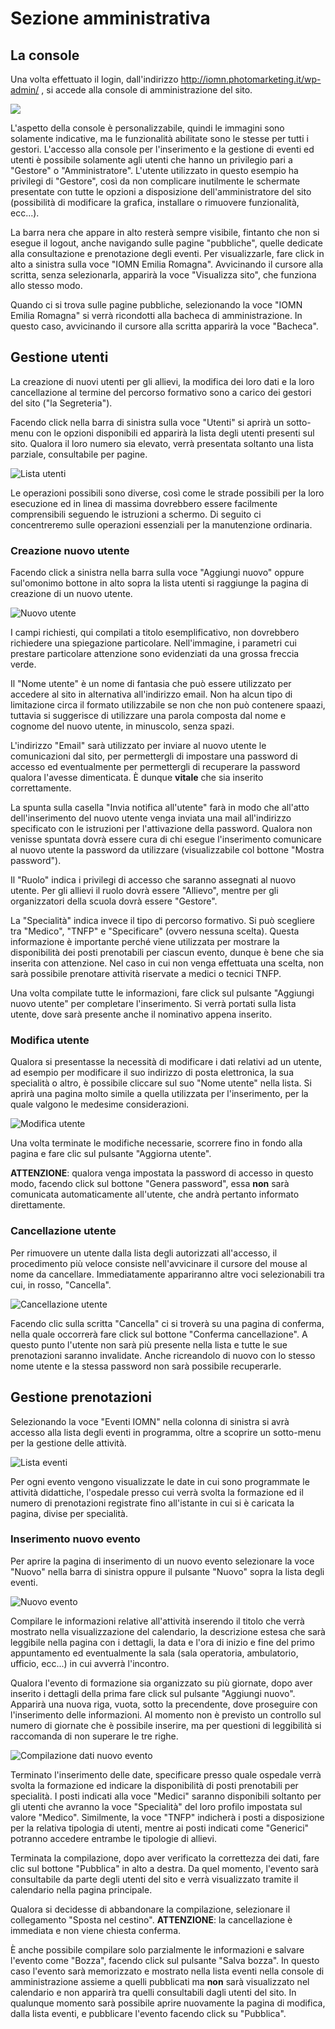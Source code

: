Sezione amministrativa
======================

La console
----------

Una volta effettuato il login, dall'indirizzo http://iomn.photomarketing.it/wp-admin/ , si accede alla console di amministrazione del sito.

![](immagini/finestra_021.png)

L'aspetto della console è personalizzabile, quindi le immagini sono solamente indicative, ma le funzionalità abilitate sono le stesse per tutti i gestori. L'accesso alla console per l'inserimento e la gestione di eventi ed utenti è possibile solamente agli utenti che hanno un privilegio pari a "Gestore" o "Amministratore". L'utente utilizzato in questo esempio ha privilegi di "Gestore", così da non complicare inutilmente le schermate presentate con tutte le opzioni a disposizione dell'amministratore del sito (possibilità di modificare la grafica, installare o rimuovere funzionalità, ecc...).

La barra nera che appare in alto resterà sempre visibile, fintanto che non si esegue il logout, anche navigando sulle pagine "pubbliche", quelle dedicate alla consultazione e prenotazione degli eventi. Per visualizzarle, fare click in alto a sinistra sulla voce "IOMN Emilia Romagna". Avvicinando il cursore alla scritta, senza selezionarla, apparirà la voce "Visualizza sito", che funziona allo stesso modo.

Quando ci si trova sulle pagine pubbliche, selezionando la voce "IOMN Emilia Romagna" si verrà ricondotti alla bacheca di amministrazione. In questo caso, avvicinando il cursore alla scritta apparirà la voce "Bacheca".

Gestione utenti
---------------

La creazione di nuovi utenti per gli allievi, la modifica dei loro dati e la loro cancellazione al termine del percorso formativo sono a carico dei gestori del sito ("la Segreteria").

Facendo click nella barra di sinistra sulla voce "Utenti" si aprirà un sotto-menu con le opzioni disponibili ed apparirà la lista degli utenti presenti sul sito. Qualora il loro numero sia elevato, verrà presentata soltanto una lista parziale, consultabile per pagine.

![Lista utenti](immagini/finestra_022.png)

Le operazioni possibili sono diverse, così come le strade possibili per la loro esecuzione ed in linea di massima dovrebbero essere facilmente comprensibili seguendo le istruzioni a schermo. Di seguito ci concentreremo sulle operazioni essenziali per la manutenzione ordinaria.

### Creazione nuovo utente

Facendo click a sinistra nella barra sulla voce "Aggiungi nuovo" oppure sul'omonimo bottone in alto sopra la lista utenti si raggiunge la pagina di creazione di un nuovo utente.

![Nuovo utente](immagini/finestra_024.png)

I campi richiesti, qui compilati a titolo esemplificativo, non dovrebbero richiedere una spiegazione particolare. Nell'immagine, i parametri cui prestare particolare attenzione sono evidenziati da una grossa freccia verde.

Il "Nome utente" è un nome di fantasia che può essere utilizzato per accedere al sito in alternativa all'indirizzo email. Non ha alcun tipo di limitazione circa il formato utilizzabile se non che non può contenere spaazi, tuttavia si suggerisce di utilizzare una parola composta dal nome e cognome del nuovo utente, in minuscolo, senza spazi.

L'indirizzo "Email" sarà utilizzato per inviare al nuovo utente le comunicazioni dal sito, per permettergli di impostare una password di accesso ed eventualmente per permettergli di recuperare la password qualora l'avesse dimenticata. È dunque **vitale** che sia inserito correttamente.

La spunta sulla casella "Invia notifica all'utente" farà in modo che all'atto dell'inserimento del nuovo utente venga inviata una mail all'indirizzo specificato con le istruzioni per l'attivazione della password. Qualora non venisse spuntata dovrà essere cura di chi esegue l'inserimento comunicare al nuovo utente la password da utilizzare (visualizzabile col bottone "Mostra password").

Il "Ruolo" indica i privilegi di accesso che saranno assegnati al nuovo utente. Per gli allievi il ruolo dovrà essere "Allievo", mentre per gli organizzatori della scuola dovrà essere "Gestore".

La "Specialità" indica invece il tipo di percorso formativo. Si può scegliere tra "Medico", "TNFP" e "Specificare" (ovvero nessuna scelta). Questa informazione è importante perché viene utilizzata per mostrare la disponibilità dei posti prenotabili per ciascun evento, dunque è bene che sia inserita con attenzione. Nel caso in cui non venga effettuata una scelta, non sarà possibile prenotare attività riservate a medici o tecnici TNFP.

Una volta compilate tutte le informazioni, fare click sul pulsante "Aggiungi nuovo utente" per completare l'inserimento. Si verrà portati sulla lista utente, dove sarà presente anche il nominativo appena inserito.

### Modifica utente

Qualora si presentasse la necessità di modificare i dati relativi ad un utente, ad esempio per modificare il suo indirizzo di posta elettronica, la sua specialità o altro, è possibile cliccare sul suo "Nome utente" nella lista. Si aprirà una pagina molto simile a quella utilizzata per l'inserimento, per la quale valgono le medesime considerazioni.

![Modifica utente](immagini/finestra_025.png)

Una volta terminate le modifiche necessarie, scorrere fino in fondo alla pagina e fare clic sul pulsante "Aggiorna utente".

**ATTENZIONE**: qualora venga impostata la password di accesso in questo modo, facendo click sul bottone "Genera password", essa **non** sarà comunicata automaticamente all'utente, che andrà pertanto informato direttamente.

### Cancellazione utente

Per rimuovere un utente dalla lista degli autorizzati all'accesso, il procedimento più veloce consiste nell'avvicinare il cursore del mouse al nome da cancellare. Immediatamente appariranno altre voci selezionabili tra cui, in rosso, "Cancella".

![Cancellazione utente](immagini/finestra_026.png)

Facendo clic sulla scritta "Cancella" ci si troverà su una pagina di conferma, nella quale occorrerà fare click sul bottone "Conferma cancellazione". A questo punto l'utente non sarà più presente nella lista e tutte le sue prenotazioni saranno invalidate. Anche ricreandolo di nuovo con lo stesso nome utente e la stessa password non sarà possibile recuperarle.

Gestione prenotazioni
---------------------

Selezionando la voce "Eventi IOMN" nella colonna di sinistra si avrà accesso alla lista degli eventi in programma, oltre a scoprire un sotto-menu per la gestione delle attività.

![Lista eventi](immagini/finestra_027.png)

Per ogni evento vengono visualizzate le date in cui sono programmate le attività didattiche, l'ospedale presso cui verrà svolta la formazione ed il numero di prenotazioni registrate fino all'istante in cui si è caricata la pagina, divise per specialità.

### Inserimento nuovo evento

Per aprire la pagina di inserimento di un nuovo evento selezionare la voce "Nuovo" nella barra di sinistra oppure il pulsante "Nuovo" sopra la lista degli eventi.

![Nuovo evento](immagini/finestra_028.png)

Compilare le informazioni relative all'attività inserendo il titolo che verrà mostrato nella visualizzazione del calendario, la descrizione estesa che sarà leggibile nella pagina con i dettagli, la data e l'ora di inizio e fine del primo appuntamento ed eventualmente la sala (sala operatoria, ambulatorio, ufficio, ecc...) in cui avverrà l'incontro.

Qualora l'evento di formazione sia organizzato su più giornate, dopo aver inserito i dettagli della prima fare click sul pulsante "Aggiungi nuovo". Apparirà una nuova riga, vuota, sotto la precendente, dove proseguire con l'inserimento delle informazioni. Al momento non è previsto un controllo sul numero di giornate che è possibile inserire, ma per questioni di leggibilità si raccomanda di non superare le tre righe.

![Compilazione dati nuovo evento](immagini/finestra_030.png)

Terminato l'inserimento delle date, specificare presso quale ospedale verrà svolta la formazione ed indicare la disponibilità di posti prenotabili per specialità. I posti indicati alla voce "Medici" saranno disponibili soltanto per gli utenti che avranno la voce "Specialità" del loro profilo impostata sul valore "Medico". Similmente, la voce "TNFP" indicherà i posti a disposizione per la relativa tipologia di utenti, mentre ai posti indicati come "Generici" potranno accedere entrambe le tipologie di allievi.

Terminata la compilazione, dopo aver verificato la correttezza dei dati, fare clic sul bottone "Pubblica" in alto a destra. Da quel momento, l'evento sarà consultabile da parte degli utenti del sito e verrà visualizzato tramite il calendario nella pagina principale.

Qualora si decidesse di abbandonare la compilazione, selezionare il collegamento "Sposta nel cestino". **ATTENZIONE**: la cancellazione è immediata e non viene chiesta conferma.

È anche possibile compilare solo parzialmente le informazioni e salvare l'evento come "Bozza", facendo click sul pulsante "Salva bozza". In questo caso l'evento sarà memorizzato e mostrato nella lista eventi nella console di amministrazione assieme a quelli pubblicati ma **non** sarà visualizzato nel calendario e non apparirà tra quelli consultabili dagli utenti del sito. In qualunque momento sarà possibile aprire nuovamente la pagina di modifica, dalla lista eventi, e pubblicare l'evento facendo click su "Pubblica".
